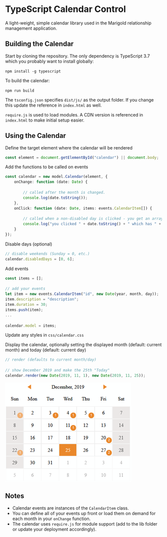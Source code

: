 # TypeScript Calendar Control

A light-weight, simple calendar library used in the Marigold relationship management application.


## Building the Calendar

Start by cloning the repository. The only dependency is TypeScript 3.7 which you probably want to install globally:

`npm install -g typescript`

To build the calendar:

`npm run build`

The `tsconfig.json` specifies `dist/js/` as the output folder. If you change this update the reference in `index.html` as well.

`require.js` is used to load modules. A CDN version is referenced in `index.html` to make initial setup easier.


## Using the Calendar

Define the target element where the calendar will be rendered

```TypeScript
const element = document.getElementById("calendar") || document.body;
```

Add the functions to be called on events

```TypeScript
const calendar = new model.Calendar(element, {
    onChange: function (date: Date) {
        
        // called after the month is changed.
        console.log(date.toString());
    },
    onClick: function (date: Date, items: events.CalendarItem[]) {

        // called when a non-disabled day is clicked - you get an array of the day's events (if any)
        console.log("you clicked " + date.toString() + " which has " + items?.length + " item(s)");
    }
});

```

Disable days (optional)

```TypeScript
// disable weekends (Sunday = 0, etc.)
calendar.disabledDays = [0, 6];
```

Add events

```TypeScript
const items = [];

// add your events
let item = new events.CalendarItem("id", new Date(year, month, day));
item.description = "description";
item.duration = 30;
items.push(item);
...

calendar.model = items;
```

Update any styles in `css/calendar.css`

Display the calendar, optionally setting the displayed month (default: current month) and today (default: current day)

```TypeScript
// render (defaults to current month/day)

// show December 2019 and make the 25th "Today"
calendar.render(new Date(2019, 11, 1), new Date(2019, 11, 25));
```

![calendar example](doc/img/calendar-ts-screenshot.png)


## Notes

* Calendar events are instances of the `CalendarItem` class.
* You can define all of your events up front or load them on demand for each month in your `onChange` function.
* The calendar uses `require.js` for module support (add to the lib folder or update your deployment accordingly).
